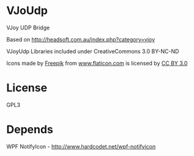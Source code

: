 # VJoUdp
VJoy UDP Bridge

Based on http://headsoft.com.au/index.php?category=vjoy 

VJoyUdp Libraries included under CreativeCommons 3.0 BY-NC-ND

Icons made by <a href="http://www.flaticon.com/authors/freepik" title="Freepik">Freepik</a> from <a href="http://www.flaticon.com" title="Flaticon">www.flaticon.com</a> is licensed by <a href="http://creativecommons.org/licenses/by/3.0/" title="Creative Commons BY 3.0">CC BY 3.0</a></div>

# License

GPL3

# Depends

WPF NotifyIcon - http://www.hardcodet.net/wpf-notifyicon